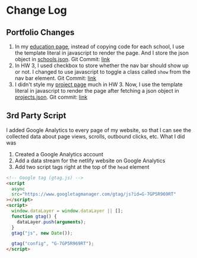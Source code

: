 # Change Log

## Portfolio Changes

1. In my [education page](/education.html), instead of copying code for each school, I use the template literal in javascript to render the page. And I store the json object in [schools.json](/schools.json). Git Commit: [link](https://github.com/haotingtso/cse134b-hw4/commit/61bcda08f8f546afe26362bd4f5bed0389813561)
2. In HW 3, I used checkbox to store whether the nav bar should show up or not. I changed to use javascript to toggle a class called `show` from the nav bar element. Git Commit: [link](https://github.com/haotingtso/cse134b-hw4/commit/61bcda08f8f546afe26362bd4f5bed0389813561)
3. I didn't style my [project page](/project.html) much in HW 3. Now, I use the template literal in javascript to render the page after fetching a json object in [projects.json](/projects.json). Git commit: [link](https://github.com/haotingtso/cse134b-hw4/commit/c97f1e6fbcc5f1ab42085fc2bf9953f4527f8e95)

## 3rd Party Script

I added Google Analytics to every page of my website, so that I can see the collected data about page views, scrolls, outbound clicks, etc.
What I did was

1. Created a Google Analytics account
2. Add a data stream for the netlify website on Google Analytics
3. Add two script tags right at the top of the `head` element

```html
<!-- Google tag (gtag.js) -->
<script
  async
  src="https://www.googletagmanager.com/gtag/js?id=G-7GP5R969RT"
></script>
<script>
  window.dataLayer = window.dataLayer || [];
  function gtag() {
    dataLayer.push(arguments);
  }
  gtag("js", new Date());

  gtag("config", "G-7GP5R969RT");
</script>
```
